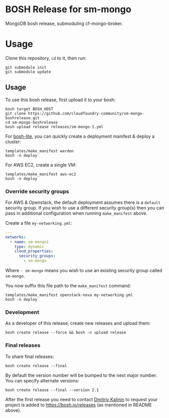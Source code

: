 # BOSH Release for sm-mongo

MongoDB bosh release, submoduling cf-mongo-broker.

# Usage

Clone this repository, `cd` to it, then run:

    git submodule init
    git submodule update

## Usage

To use this bosh release, first upload it to your bosh:

```
bosh target BOSH_HOST
git clone https://github.com/cloudfoundry-community/sm-mongo-boshrelease.git
cd sm-mongo-boshrelease
bosh upload release releases/sm-mongo-1.yml
```

For [bosh-lite](https://github.com/cloudfoundry/bosh-lite), you can quickly create a deployment manifest & deploy a cluster:

```
templates/make_manifest warden
bosh -n deploy
```

For AWS EC2, create a single VM:

```
templates/make_manifest aws-ec2
bosh -n deploy
```

### Override security groups

For AWS & Openstack, the default deployment assumes there is a `default` security group. If you wish to use a different security group(s) then you can pass in additional configuration when running `make_manifest` above.

Create a file `my-networking.yml`:

``` yaml
---
networks:
  - name: sm-mongo1
    type: dynamic
    cloud_properties:
      security_groups:
        - sm-mongo
```

Where `- sm-mongo` means you wish to use an existing security group called `sm-mongo`.

You now suffix this file path to the `make_manifest` command:

```
templates/make_manifest openstack-nova my-networking.yml
bosh -n deploy
```

### Development

As a developer of this release, create new releases and upload them:

```
bosh create release --force && bosh -n upload release
```

### Final releases

To share final releases:

```
bosh create release --final
```

By default the version number will be bumped to the next major number. You can specify alternate versions:


```
bosh create release --final --version 2.1
```

After the first release you need to contact [Dmitriy Kalinin](mailto://dkalinin@pivotal.io) to request your project is added to https://bosh.io/releases (as mentioned in README above).
